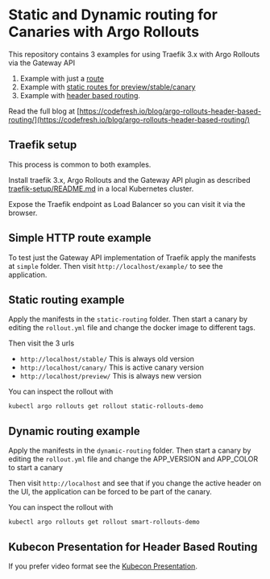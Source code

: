 # Static and Dynamic routing for Canaries with Argo Rollouts

This repository contains 3 examples for using Traefik 3.x with Argo Rollouts
via the Gateway API

1. Example with just a [route](simple) 
2. Example with [static routes for preview/stable/canary](static-routing)
3. Example with [header based routing](dynamic-routing).

Read the full blog at [https://codefresh.io/blog/argo-rollouts-header-based-routing/](https://codefresh.io/blog/argo-rollouts-header-based-routing/)

## Traefik setup

This process is common to both examples.

Install traefik 3.x, Argo Rollouts and the Gateway API plugin as described [traefik-setup/README.md](traefik-setup/README.md) in a local Kubernetes cluster.

Expose the Traefik endpoint as Load Balancer so you can visit it via the browser.

## Simple HTTP route example

To test just the Gateway API implementation of Traefik apply the manifests
at `simple` folder. Then visit `http://localhost/example/` to see the application.

## Static routing example

Apply the manifests in the `static-routing` folder. Then start a canary
by editing the `rollout.yml` file and change the docker image to different tags.

Then visit the 3 urls

* `http://localhost/stable/` This is always old version
* `http://localhost/canary/` This is active canary version
* `http://localhost/preview/` This is always new  version

You can inspect the rollout with

```
kubectl argo rollouts get rollout static-rollouts-demo
```

## Dynamic routing example

Apply the manifests in the `dynamic-routing` folder. Then start a canary
by editing the `rollout.yml` file and change the APP_VERSION and APP_COLOR to start a canary

Then visit `http://localhost` and see that if you change the active header on the UI, the application can be forced to be part of the canary.

You can inspect the rollout with

```
kubectl argo rollouts get rollout smart-rollouts-demo
```

## Kubecon Presentation for Header Based Routing

If you prefer video format see the [Kubecon Presentation](https://www.youtube.com/watch?v=95OFqU4UjiE). 





